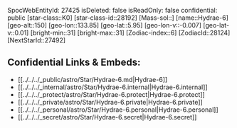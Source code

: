 ﻿---
location: [5.95,-133.85,150]
type: Star
tags:
- astro/Star

---
SpocWebEntityId: 27425
isDeleted: false
isReadOnly: false
confidential: public
[star-class::K0]
[star-class-id::28192]
[Mass-sol::]
[name::Hydrae-6]
[geo-alt::150]
[geo-lon::133.85]
[geo-lat::5.95]
[geo-lon-v::-0.007]
[geo-lat-v::0.01]
[bright-min::31]
[bright-max::31]
[Zodiac-index::6]
[ZodiacId::28124]
[NextStarId::27492]



## Confidential Links & Embeds: 
- [[../../../_public/astro/Star/Hydrae-6.md|Hydrae-6]] 
- [[../../../_internal/astro/Star/Hydrae-6.internal|Hydrae-6.internal]] 
- [[../../../_protect/astro/Star/Hydrae-6.protect|Hydrae-6.protect]] 
- [[../../../_private/astro/Star/Hydrae-6.private|Hydrae-6.private]] 
- [[../../../_personal/astro/Star/Hydrae-6.personal|Hydrae-6.personal]] 
- [[../../../_secret/astro/Star/Hydrae-6.secret|Hydrae-6.secret]]

